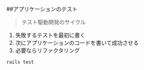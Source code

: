 ##アプリケーションのテスト
>テスト駆動開発のサイクル
1. 失敗するテストを最初に書く
2. 次にアプリケーションのコードを書いて成功させる
3. 必要ならリファクタリング
```
rails test
```